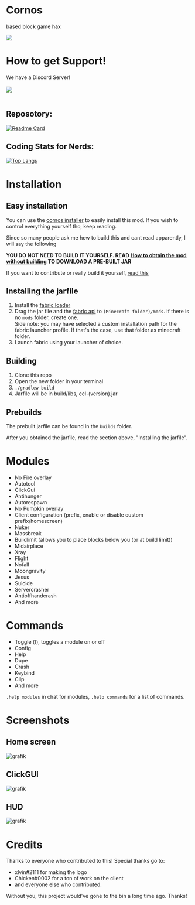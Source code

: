 # Cornos
based block game hax

<img src="https://img.shields.io/github/stars/AriliusClient/Cornos?color=000000&style=for-the-badge" /><br>

# How to get Support!

We have a Discord Server!
</br></br>
<a href="https://discord.gg/rvC7F798xQ"><img src="https://invidget.switchblade.xyz/rvC7F798xQ"/></a>
<br><br>

## Reposotory:
[![Readme Card](https://github-readme-stats.vercel.app/api/pin/?username=AriliusClient&repo=Cornos)](https://github.com/AriliusClient/Cornos)

## Coding Stats for Nerds:
[![Top Langs](https://github-readme-stats.vercel.app/api/top-langs/?username=AriliusClient&layout=compact)](https://github.com/AriliusClient/Cornos)

# Installation

## Easy installation
You can use the [cornos installer](https://github.com/AriliusClient/cornos-installer/releases) to easily install this mod. If you wish to control everything yourself tho, keep reading.

Since so many people ask me how to build this and cant read apparently, I will say the following

**YOU DO NOT NEED TO BUILD IT YOURSELF.
READ [How to obtain the mod without building](https://github.com/AriliusClient/CornClient/wiki/How-to-obtain-the-mod-without-building%3F)
TO DOWNLOAD A PRE-BUILT JAR**

If you want to contribute or really build it yourself, [read this](https://github.com/AriliusClient/CornClient/wiki/Building-and-contributing)

## Installing the jarfile
1. Install the [fabric loader](https://fabricmc.net/use/) 
2. Drag the jar file and the [fabric api](https://www.curseforge.com/minecraft/mc-mods/fabric-api) to `(Minecraft folder)/mods`. If there is no `mods` folder, create one.<br>Side note: you may have selected a custom installation path for the fabric launcher profile. If that's the case, use that folder as minecraft folder.
3. Launch fabric using your launcher of choice.

## Building
1. Clone this repo
2. Open the new folder in your terminal
3. `./gradlew build`
4. Jarfile will be in build/libs, ccl-(version).jar

## Prebuilds

The prebuilt jarfile can be found in the `builds` folder.

After you obtained the jarfile, read the section above, "Installing the jarfile".

# Modules

- No Fire overlay
- Autotool
- ClickGui
- Antihunger
- Autorespawn
- No Pumpkin overlay
- Client configuration (prefix, enable or disable custom prefix/homescreen)
- Nuker
- Massbreak
- Buildlimit (allows you to place blocks below you (or at build limit))
- Midairplace
- Xray
- Flight
- Nofall
- Moongravity
- Jesus
- Suicide
- Servercrasher
- Antioffhandcrash
- And more


# Commands

- Toggle (t), toggles a module on or off
- Config
- Help
- Dupe
- Crash
- Keybind
- Clip
- And more

`.help modules` in chat for modules, `.help commands` for a list of commands.

# Screenshots

## Home screen

![grafik](https://user-images.githubusercontent.com/80022388/115186302-c057d700-a0e1-11eb-818c-acf8a7de2346.png)

## ClickGUI

![grafik](https://user-images.githubusercontent.com/80022388/115186386-e54c4a00-a0e1-11eb-93ef-88a3a68c2510.png)


## HUD

![grafik](https://user-images.githubusercontent.com/80022388/115186272-b504ab80-a0e1-11eb-8cc0-fba7afdb2d69.png)

# Credits

Thanks to everyone who contributed to this! Special thanks go to:
- xlvin#2111 for making the logo
- Chicken#0002 for a ton of work on the client
- and everyone else who contributed.

Without you, this project would've gone to the bin a long time ago. Thanks!
